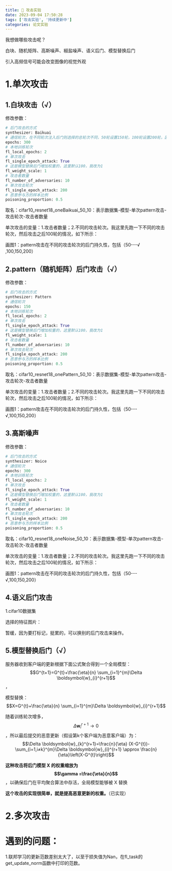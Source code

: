 ```yaml
---
title: 📣 攻击实验
date: 2023-09-04 17:50:28
tags: ['攻击实验', '持续更新中']
categories: 论文实验
---
```




我想做哪些攻击呢？

白块、随机矩阵、高斯噪声、椒盐噪声、语义后门、模型替换后门

引入高频信号可能会改变图像的视觉外观

# 1.单次攻击

## 1.白块攻击（√）

修改参数：

```python
# 后门攻击的方式
synthesizer: Baikuai
# 通信轮次，在不同轮次注入后门则选择的总轮次不同，50轮设置150轮，100轮设置200轮，因为我主要是想看注入后门之后100轮的后门持久情况
epochs: 300
# 本地训练轮次
fl_local_epochs: 2
# 单次攻击
fl_single_epoch_attack: True
# 这是模型替换后门增加权重的，这里默认100，我改为1
fl_weight_scale: 1
# 攻击者数量
fl_number_of_adversaries: 10
# 单次攻击轮次
fl_single_epoch_attack: 200
# 恶意参与方的样本比例
poisoning_proportion: 0.5
```

取名：cifar10_resnet18_oneBaikuai_50_10：表示数据集-模型-单次pattern攻击-攻击轮次-攻击者数量

单次攻击的变量：1.攻击者数量；2.不同的攻击轮次。我这里先跑一下不同的攻击轮次，然后攻击之后100轮的情况，如下所示：

画图1：pattern攻击在不同的攻击轮次的后门持久性，包括（50---√    ,100,150,200）

## 2.pattern（随机矩阵）后门攻击（√）

修改参数：

```python
# 后门攻击的方式
synthesizer: Pattern
# 通信轮次
epochs: 150
# 本地训练轮次
fl_local_epochs: 2
# 单次攻击
fl_single_epoch_attack: True
# 这是模型替换后门增加权重的，这里默认100，我改为1
fl_weight_scale: 1
# 攻击者数量
fl_number_of_adversaries: 10
# 单次攻击轮次
fl_single_epoch_attack: 200
# 恶意参与方的样本比例
poisoning_proportion: 0.5
```

取名：cifar10_resnet18_onePattern_50_10：表示数据集-模型-单次pattern攻击-攻击轮次-攻击者数量



单次攻击的变量：1.攻击者数量；2.不同的攻击轮次。我这里先跑一下不同的攻击轮次，然后攻击之后100轮的情况，如下所示：

画图1：pattern攻击在不同的攻击轮次的后门持久性，包括（50---√,100,150,200）





## 3.高斯噪声

修改参数：

```python
# 后门攻击的方式
synthesizer: Noice
# 通信轮次
epochs: 300
# 本地训练轮次
fl_local_epochs: 2
# 单次攻击
fl_single_epoch_attack: True
# 这是模型替换后门增加权重的，这里默认100，我改为1
fl_weight_scale: 1
# 攻击者数量
fl_number_of_adversaries: 10
# 单次攻击轮次
fl_single_epoch_attack: 200
# 恶意参与方的样本比例
poisoning_proportion: 0.5
```

取名：cifar10_resnet18_oneNoise_50_10：表示数据集-模型-单次pattern攻击-攻击轮次-攻击者数量

单次攻击的变量：1.攻击者数量；2.不同的攻击轮次。我这里先跑一下不同的攻击轮次，然后攻击之后100轮的情况，如下所示：

画图1：pattern攻击在不同的攻击轮次的后门持久性，包括（50---√,100,150,200）





## 4.语义后门攻击

1.cifar10数据集

选择的特征图片：

暂缓，因为要打标记，挺累的，可以换别的后门攻击来操作。



## 5.模型替换后门（√）

服务器收到客户端的更新根据下面公式聚合得到一个全局模型：$$G^{t+1}=G^{t}+\frac{\eta}{n} \sum_{i=1}^{m}\Delta \boldsymbol{w}_{i}^{r+1}$$，

模型替换：$$X=G^{t}+\frac{\eta}{n} \sum_{i=1}^{m}\Delta \boldsymbol{w}_{i}^{r+1}$$

随着训练轮次增多，$$\Delta \boldsymbol{w}_{i}^{r+1}→0$$，所以最后提交的恶意更新（假设第k个客户端为恶意客户端）为：$$\Delta \boldsymbol{w}_{k}^{r+1}=\frac{n}{\eta} (X-G^{t})-\sum_{i=1,i≠k}^{m}\Delta \boldsymbol{w}_{i}^{r+1} \approx \frac{n}{\eta}\left(X-G^{t}\right)$$

**这种攻击将后门模型 X 的权重缩放为$$\gamma =\frac{\eta}{n}$$**，以确保后门在平均聚合算法中存活，全局模型能够被 X 替换



**这个攻击的实现很简单，就是提高恶意更新的权重。**（已实现）



# 2.多次攻击





# 遇到的问题：

1.联邦学习的更新范数差别太大了，以至于损失值为Nan，在fl_task的get_update_norm函数中打印的范数。







